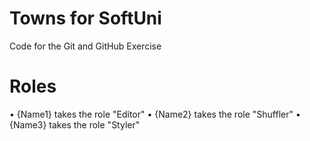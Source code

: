 # Towns for SoftUni
Code for the Git and GitHub Exercise
# Roles
• {Name1} takes the role "Editor"
• {Name2} takes the role "Shuffler"
• {Name3} takes the role "Styler"
